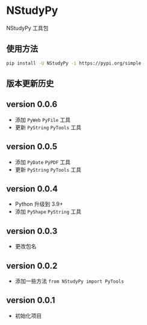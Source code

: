 # NStudyPy 
NStudyPy 工具包


## 使用方法
```bash
pip install -U NStudyPy -i https://pypi.org/simple
```

## 版本更新历史

## version 0.0.6
- 添加 `PyWeb` `PyFile` 工具
- 更新 `PyString` `PyTools` 工具

## version 0.0.5
- 添加 `PyDate` `PyPDF` 工具
- 更新 `PyString` `PyTools` 工具

## version 0.0.4
- Python 升级到 3.9+
- 添加 `PyShape` `PyString` 工具

## version 0.0.3
- 更改包名

## version 0.0.2
- 添加一些方法 `from NStudyPy import PyTools`

## version 0.0.1
- 初始化项目